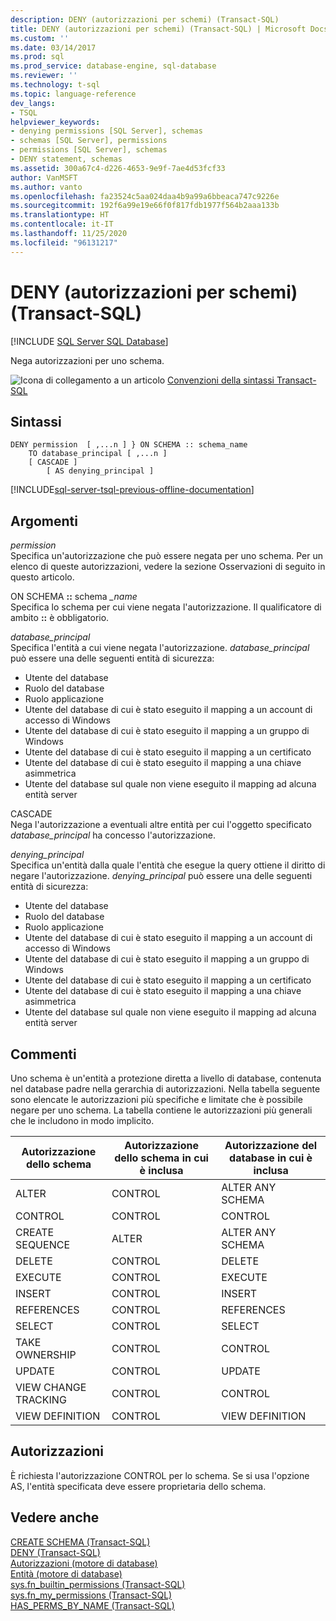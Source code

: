 ```yaml
---
description: DENY (autorizzazioni per schemi) (Transact-SQL)
title: DENY (autorizzazioni per schemi) (Transact-SQL) | Microsoft Docs
ms.custom: ''
ms.date: 03/14/2017
ms.prod: sql
ms.prod_service: database-engine, sql-database
ms.reviewer: ''
ms.technology: t-sql
ms.topic: language-reference
dev_langs:
- TSQL
helpviewer_keywords:
- denying permissions [SQL Server], schemas
- schemas [SQL Server], permissions
- permissions [SQL Server], schemas
- DENY statement, schemas
ms.assetid: 300a67c4-d226-4653-9e9f-7ae4d53fcf33
author: VanMSFT
ms.author: vanto
ms.openlocfilehash: fa23524c5aa024daa4b9a99a6bbeaca747c9226e
ms.sourcegitcommit: 192f6a99e19e66f0f817fdb1977f564b2aaa133b
ms.translationtype: HT
ms.contentlocale: it-IT
ms.lasthandoff: 11/25/2020
ms.locfileid: "96131217"
---
```

# <a name="deny-schema-permissions-transact-sql"></a>DENY (autorizzazioni per schemi) (Transact-SQL)
[!INCLUDE [SQL Server SQL Database](../../includes/applies-to-version/sql-asdb.md)]

Nega autorizzazioni per uno schema.  
  

![Icona di collegamento a un articolo](../../database-engine/configure-windows/media/topic-link.gif "Icona di collegamento a un articolo") [Convenzioni della sintassi Transact-SQL](../../t-sql/language-elements/transact-sql-syntax-conventions-transact-sql.md)  
  
## <a name="syntax"></a>Sintassi  
  
```syntaxsql
DENY permission  [ ,...n ] } ON SCHEMA :: schema_name  
    TO database_principal [ ,...n ]   
    [ CASCADE ]  
        [ AS denying_principal ]  
```  
  
[!INCLUDE[sql-server-tsql-previous-offline-documentation](../../includes/sql-server-tsql-previous-offline-documentation.md)]

## <a name="arguments"></a>Argomenti
*permission*  
Specifica un'autorizzazione che può essere negata per uno schema. Per un elenco di queste autorizzazioni, vedere la sezione Osservazioni di seguito in questo articolo.  
  
ON SCHEMA **::** schema *_name*  
Specifica lo schema per cui viene negata l'autorizzazione. Il qualificatore di ambito **::** è obbligatorio.  
  
*database_principal*  
Specifica l'entità a cui viene negata l'autorizzazione. *database_principal* può essere una delle seguenti entità di sicurezza:  
  
-   Utente del database  
-   Ruolo del database  
-   Ruolo applicazione  
-   Utente del database di cui è stato eseguito il mapping a un account di accesso di Windows  
-   Utente del database di cui è stato eseguito il mapping a un gruppo di Windows  
-   Utente del database di cui è stato eseguito il mapping a un certificato  
-   Utente del database di cui è stato eseguito il mapping a una chiave asimmetrica  
-   Utente del database sul quale non viene eseguito il mapping ad alcuna entità server  
  
CASCADE  
Nega l'autorizzazione a eventuali altre entità per cui l'oggetto specificato *database_principal* ha concesso l'autorizzazione.
  
*denying_principal*  
Specifica un'entità dalla quale l'entità che esegue la query ottiene il diritto di negare l'autorizzazione. *denying_principal* può essere una delle seguenti entità di sicurezza:  
  
-   Utente del database  
-   Ruolo del database  
-   Ruolo applicazione  
-   Utente del database di cui è stato eseguito il mapping a un account di accesso di Windows  
-   Utente del database di cui è stato eseguito il mapping a un gruppo di Windows  
-   Utente del database di cui è stato eseguito il mapping a un certificato  
-   Utente del database di cui è stato eseguito il mapping a una chiave asimmetrica  
-   Utente del database sul quale non viene eseguito il mapping ad alcuna entità server  
  
## <a name="remarks"></a>Commenti  
Uno schema è un'entità a protezione diretta a livello di database, contenuta nel database padre nella gerarchia di autorizzazioni. Nella tabella seguente sono elencate le autorizzazioni più specifiche e limitate che è possibile negare per uno schema. La tabella contiene le autorizzazioni più generali che le includono in modo implicito.  
  
|Autorizzazione dello schema|Autorizzazione dello schema in cui è inclusa|Autorizzazione del database in cui è inclusa|  
|-----------------------|----------------------------------|------------------------------------|  
|ALTER|CONTROL|ALTER ANY SCHEMA|  
|CONTROL|CONTROL|CONTROL|  
|CREATE SEQUENCE|ALTER|ALTER ANY SCHEMA|  
|DELETE|CONTROL|DELETE|  
|EXECUTE|CONTROL|EXECUTE|  
|INSERT|CONTROL|INSERT|  
|REFERENCES|CONTROL|REFERENCES|  
|SELECT|CONTROL|SELECT|  
|TAKE OWNERSHIP|CONTROL|CONTROL|  
|UPDATE|CONTROL|UPDATE|  
|VIEW CHANGE TRACKING|CONTROL|CONTROL|  
|VIEW DEFINITION|CONTROL|VIEW DEFINITION|  
  
## <a name="permissions"></a>Autorizzazioni  
È richiesta l'autorizzazione CONTROL per lo schema. Se si usa l'opzione AS, l'entità specificata deve essere proprietaria dello schema.  
  
## <a name="see-also"></a>Vedere anche  
[CREATE SCHEMA &#40;Transact-SQL&#41;](../../t-sql/statements/create-schema-transact-sql.md)   
[DENY &#40;Transact-SQL&#41;](../../t-sql/statements/deny-transact-sql.md)   
[Autorizzazioni &#40;motore di database&#41;](../../relational-databases/security/permissions-database-engine.md)   
[Entità &#40;motore di database&#41;](../../relational-databases/security/authentication-access/principals-database-engine.md)   
[sys.fn_builtin_permissions &#40;Transact-SQL&#41;](../../relational-databases/system-functions/sys-fn-builtin-permissions-transact-sql.md)   
[sys.fn_my_permissions &#40;Transact-SQL&#41;](../../relational-databases/system-functions/sys-fn-my-permissions-transact-sql.md)   
[HAS_PERMS_BY_NAME &#40;Transact-SQL&#41;](../../t-sql/functions/has-perms-by-name-transact-sql.md)  
  
  
